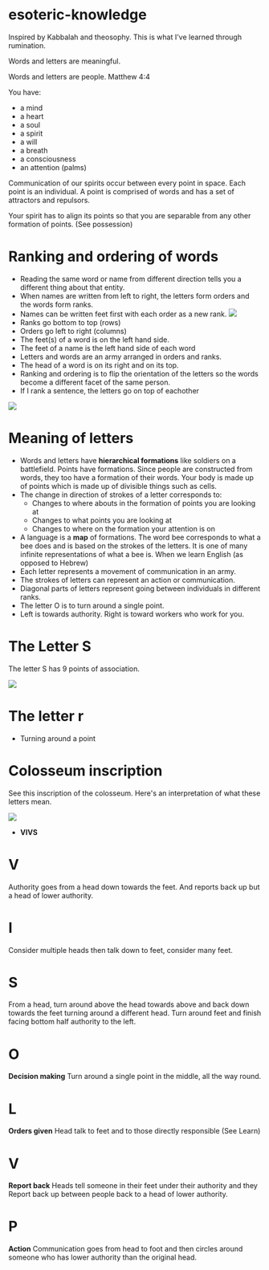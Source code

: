 # esoteric-knowledge

Inspired by Kabbalah and theosophy. This is what I've learned through rumination.

Words and letters are meaningful.

Words and letters are people. Matthew 4:4

You have:
* a mind
* a heart
* a soul
* a spirit
* a will
* a breath
* a consciousness
* an attention (palms)

Communication of our spirits occur between every point in space. Each point is an individual. A point is comprised of words and has a set of attractors and repulsors.

Your spirit has to align its points so that you are separable from any other formation of points. (See possession)

# Ranking and ordering of words

* Reading the same word or name from different direction tells you a different thing about that entity.
* When names are written from left to right, the letters form orders and the words form ranks.
* Names can be written feet first with each order as a new rank.
![](bee.png)
 * Ranks go bottom to top (rows)
 * Orders go left to right (columns)
 * The feet(s) of a word is on the left hand side.
 * The feet of a name is the left hand side of each word
 * Letters and words are an army arranged in orders and ranks.
 * The head of a word is on its right and on its top.
 * Ranking and ordering is to flip the orientation of the letters so the words become a different facet of the same person.
 * If I rank a sentence, the letters go on top of eachother
 
![](ordersranks.png)
 
# Meaning of letters

* Words and letters have **hierarchical formations** like soldiers on a battlefield. Points have formations. Since people are constructed from words, they too have a formation of their words. Your body is made up of points which is made up of divisible things such as cells. 
* The change in direction of strokes of a letter corresponds to:
  * Changes to where abouts in the formation of points you are looking at
  * Changes to what points you are looking at
  * Changes to where on the formation your attention is on
* A language is a **map** of formations.
The word bee corresponds to what a bee does and is based on the strokes of the letters. It is one of many infinite representations of what a bee is. When we learn English (as opposed to Hebrew)  
* Each letter represents a movement of communication in an army.
* The strokes of letters can represent an action or communication.
* Diagonal parts of letters represent going between individuals in different ranks.
* The letter O is to turn around a single point.
* Left is towards authority. Right is toward workers who work for you.

# The Letter S

The letter S has 9 points of association.

![](s.png)

# The letter r

* Turning around a point

# Colosseum inscription

See this inscription of the colosseum. Here's an interpretation of what these letters mean.

![](colosseum-inscription.jpg)

* **VIVS**

# V
Authority goes from a head down towards the feet. And reports back up but a head of lower authority.

# I

Consider multiple heads then talk down to feet, consider many feet.

# S

From a head, turn around above the head towards above and back down towards the feet turning around a different head. Turn around feet and finish facing bottom half authority to the left. 

# O

**Decision making** Turn around a single point in the middle, all the way round.

# L

**Orders given** Head talk to feet and to those directly responsible (See Learn)

# V

**Report back** Heads tell someone in their feet under their authority and they Report back up between people back to a head of lower authority.

# P

**Action** Communication goes from head to foot and then circles around someone who has lower authority than the original head.
